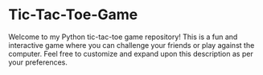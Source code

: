 # Tic-Tac-Toe-Game
Welcome to my Python tic-tac-toe game repository! This is a fun and interactive game where you can challenge your friends or play against the computer.
Feel free to customize and expand upon this description as per your preferences. 

